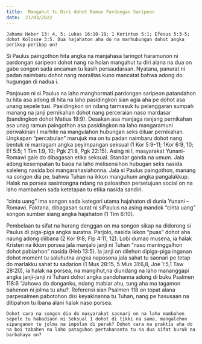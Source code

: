 ```yaml
---
title:  Mangahut tu Diri dohot Ramun Pardongan Saripeon
date:  21/03/2022
---
```


`Jahama Heber 13: 4, 5; Lukas 16:10-18; 1 Korintus 5:1; Efesus 5:3-5; dohot Kolosse 3:5. Dua hajahaton aha do na marhubungan dohot angka perikop-perikop on?`

Si Paulus paingothon hita angka na manjahasa taringot haramunon ni pardongan saripeon dohot nang na holan mangahut tu diri alana na dua on gabe songon sada ancaman tu kasih persaudaraan. Nyatana, panurat ni padan naimbaru dohot nang moralitas kuno mancatat bahwa adong do hugungan di nadua i.

Panjouon ni si Paulus na laho manghormati pardongan saripeon patandahon tu hita asa adong di hita na laho pasidingkon sian agia aha pe dohot asa unang sepele tusi. Pasidingkon on ndang tarmasuk tu pelanggaran sumpah manang na janji pernikahan dohot nang perceraian naso mardasar (bandingkon dohot Matius 19:9). Desakan asa manjaga ranjang pernikahan asa unag ramun paingothon asa pasidingkon na laho mangaramuni perwakinan I marhite na mangulahon hubungan seks diluar pernikahan. Ungkapan “percabulan” marujuk ma on tu padan naimbaru dohot nang bentuk ni marragam angka peyimpangan seksual (1 Kor 5:9-11; 1Kor 6:9, 10; Ef 5:5; 1 Tim 1:9, 10; Pgk 21:8, Pgk 22:15). Asing ni I, masyarakat Yunani- Romawi gale do dibagasan etika seksual. Standar ganda na umum. Jala adong kesempatan tu baoa na laho melisensihon hubugan seks nasida saleleng nasida boi mangarahasiahonna. Jala si Paulus paingothon, manang na songon dia pe, bahwa Tuhan na ikkon manguhum angka pangalakkup. Halak na porsea sasintongna ndang na paloashon persetujuan social on na laho mambahen sada ketetapan tu etika nasida sandiri.

“cinta uang” ima songon sada kategori utama hajahaton di dunia Yunani – Romawi. Faktana, dibagasan surat ni siPaulus na asing mandok “cinta uang” songon sumber siang angka hajahaton (1 Tim 6:10).

Pembelaan tu sifat na hurang denggan on ma songon sikap na didorong si Paulus di piga-piga angka suratna. Parjolo, nasida ikkon “puas” dohot aha naung adong diibana (2 Kor 9:8; Flp 4:11, 12). Lobi dumao musena, ia halak Kristen na ikkon porsea jala manjalo janji ni Tuhan “naso maninggalhon dohot pabiarhon” nasida (Heb 13:5). Ia janji on dilehon dipiga-piga inganan dohot moment tu saluhutna angka naposona jala sahat tu saonari pe tetap do marlakku sahat tu sadarion (1 Mus 28:15, 5 Mus 31:6,8, Joe 1:5,1 Taw 28:20),  ia halak na porsea, na mangihut,na diundang na laho mananggapi angka janji-janji ni Tuhani dohot angka pandohanna adong di buku Psalmen 118:6 “Jahowa do donganku, ndang mabiar ahu, tung aha ma tagamon bahenon ni jolma tu ahu?. Referensi sian Psalmen 118 on topat alana parpesalmen pabotohon disi keyakinanna tu Tuhan, nang pe hasusaan na ditipahon tu ibana alani halak naso porsea.

`Dohot cara na songon dia do masyarakat saonari on na laho mambahen sepele tu habadiaon ni Seksual I dohot di tikki na sama, mangalehon sipanganon tu jolma na impolan di perak? Dohot cara na praktis aha do na boi tabahen na laho patoguhon pertahananta tu na dua sifat buruk na barbahaya on?`